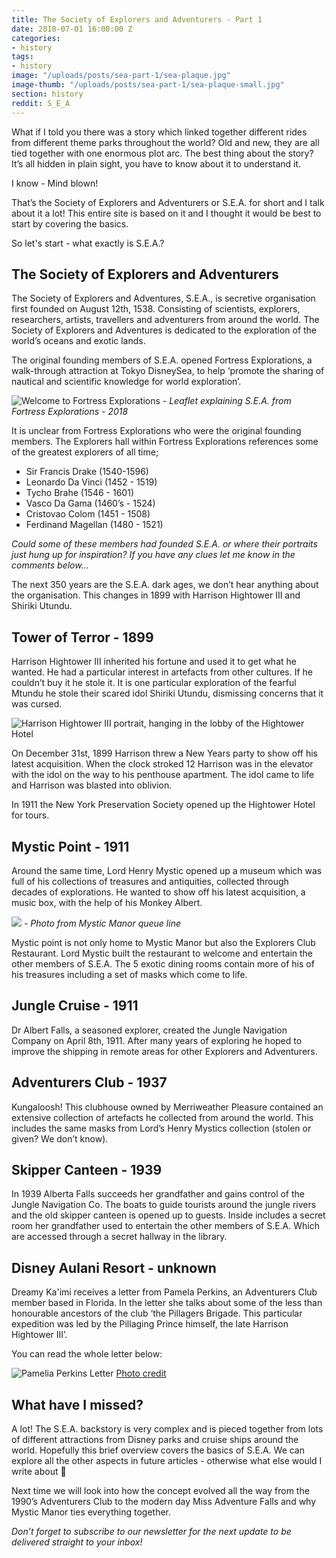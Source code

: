 ```yaml
---
title: The Society of Explorers and Adventurers - Part 1
date: 2018-07-01 16:00:00 Z
categories:
- history
tags:
- history
image: "/uploads/posts/sea-part-1/sea-plaque.jpg"
image-thumb: "/uploads/posts/sea-part-1/sea-plaque-small.jpg"
section: history
reddit: S_E_A
---
```


What if I told you there was a story which linked together different rides from different theme parks throughout the world? Old and new, they are all tied together with one enormous plot arc. The best thing about the story? It’s all hidden in plain sight, you have to know about it to understand it. 

I know - Mind blown! 

That’s the Society of Explorers and Adventurers or S.E.A. for short and I talk about it a lot! This entire site is based on it and I thought it would be best to start by covering the basics.

So let's start - what exactly is S.E.A.?

## The Society of Explorers and Adventurers
The Society of Explorers and Adventures, S.E.A., is secretive organisation first founded on August 12th, 1538. Consisting of scientists, explorers, researchers, artists, travellers and adventurers from around the world. The Society of Explorers and Adventures is dedicated to the exploration of the world’s oceans and exotic lands.

The original founding members of S.E.A. opened Fortress Explorations, a walk-through attraction at Tokyo DisneySea, to help ‘promote the sharing of nautical and scientific knowledge for world exploration’.

![Welcome to Fortress Explorations](/uploads/posts/sea-part-1/welcome-to-fortress-explorations.png)
*- Leaflet explaining S.E.A. from Fortress Explorations - 2018*

It is unclear from Fortress Explorations who were the original founding members. The Explorers hall within Fortress Explorations references some of the greatest explorers of all time;

* Sir Francis Drake (1540-1596)
* Leonardo Da Vinci  (1452 - 1519)
* Tycho Brahe (1546 - 1601)
* Vasco Da Gama (1460’s - 1524)
* Cristovao Colom (1451 - 1508)
* Ferdinand Magellan (1480 - 1521)

*Could some of these members had founded S.E.A. or where their portraits just hung up for inspiration? If you have any clues let me know in the comments below…*

The next 350 years are the S.E.A. dark ages, we don’t hear anything about the organisation. This changes in 1899 with Harrison Hightower III and Shiriki Utundu.

## Tower of Terror - 1899
Harrison Hightower III inherited his fortune and used it to get what he wanted. He had a particular interest in artefacts from other cultures. If he couldn’t buy it he stole it. It is one particular exploration of the fearful Mtundu he stole their scared idol Shiriki Utundu, dismissing concerns that it was cursed. 

![Harrison Hightower III portrait, hanging in the lobby of the Hightower Hotel](/uploads/posts/sea-part-1/harrison-hightower-entrance-portrait.jpg)

On December 31st, 1899 Harrison threw a New Years party to show off his latest acquisition. When the clock stroked 12 Harrison was in the elevator with the idol on the way to his penthouse apartment. The idol came to life and Harrison was blasted into oblivion.

In 1911 the New York Preservation Society opened up the Hightower Hotel for tours.

## Mystic Point - 1911
Around the same time, Lord Henry Mystic opened up a museum which was full of his collections of treasures and antiquities, collected through decades of explorations. He wanted to show off his latest acquisition, a music box, with the help of his Monkey Albert. 

![](/uploads/posts/sea-part-1/SocietyPortrait.png)
*- Photo from Mystic Manor queue line*

Mystic point is not only home to Mystic Manor but also the Explorers Club Restaurant. Lord Mystic built the restaurant to welcome and entertain the other members of S.E.A. The 5 exotic dining rooms contain more of his of his treasures including a set of masks which come to life. 

## Jungle Cruise - 1911
Dr Albert Falls, a seasoned explorer, created the Jungle Navigation Company on April 8th, 1911. After many years of exploring he hoped to improve the shipping in remote areas for other Explorers and Adventurers.

## Adventurers Club - 1937
Kungaloosh! This clubhouse owned by Merriweather Pleasure contained an extensive collection of artefacts he collected from around the world. This includes the same masks from Lord’s Henry Mystics collection (stolen or given? We don’t know).

## Skipper Canteen - 1939
In 1939 Alberta Falls succeeds her grandfather and gains control of the Jungle Navigation Co. The boats to guide tourists around the jungle rivers and the old skipper canteen is opened up to guests. Inside includes a secret room her grandfather used to entertain the other members of S.E.A. Which are accessed through a secret hallway in the library.

## Disney Aulani Resort - unknown
Dreamy Ka'imi receives a letter from Pamela Perkins, an Adventurers Club member based in Florida. In the letter she talks about some of the less than honourable ancestors of the club ‘the Pillagers Brigade. This particular expedition was led by the Pillaging Prince himself, the late Harrison Hightower III’.  

You can read the whole letter below:

![Pamelia Perkins Letter](/uploads/posts/sea-part-1/PameliaPerkinsLetter.jpg)
[Photo credit](https://discuss.micechat.com/forum/disney-theme-park-news-and-discussion/disneyland-resort/181132-is-shrunken-ned-a-member-of-the-s-e-a)

## What have I missed?
A lot! The S.E.A. backstory is very complex and is pieced together from lots of different attractions from Disney parks and cruise ships around the world. Hopefully this brief overview covers the basics of S.E.A. We can explore all the other aspects in future articles - otherwise what else would I write about 🤔

Next time we will look into how the concept evolved all the way from the 1990’s Adventurers Club to the modern day Miss Adventure Falls and why Mystic Manor ties everything together.

*Don’t forget to subscribe to our newsletter for the next update to be delivered straight to your inbox!*